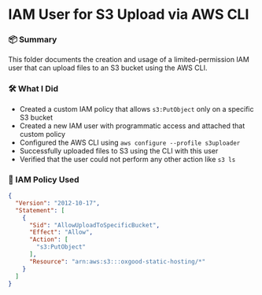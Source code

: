 # IAM User for S3 Upload via AWS CLI

### 📦 Summary
This folder documents the creation and usage of a limited-permission IAM user that can upload files to an S3 bucket using the AWS CLI.

### 🛠️ What I Did
- Created a custom IAM policy that allows `s3:PutObject` only on a specific S3 bucket
- Created a new IAM user with programmatic access and attached that custom policy
- Configured the AWS CLI using `aws configure --profile s3uploader`
- Successfully uploaded files to S3 using the CLI with this user
- Verified that the user could not perform any other action like `s3 ls`

### 🔐 IAM Policy Used
```json
{
  "Version": "2012-10-17",
  "Statement": [
    {
      "Sid": "AllowUploadToSpecificBucket",
      "Effect": "Allow",
      "Action": [
        "s3:PutObject"
      ],
      "Resource": "arn:aws:s3:::oxgood-static-hosting/*"
    }
  ]
}
